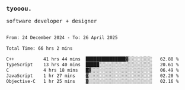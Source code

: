 <samp>
   <h3>tyooou.</h3>
   software developer + designer
   <br/><br/>
  <!--START_SECTION:waka-->

```txt
From: 24 December 2024 - To: 26 April 2025

Total Time: 66 hrs 2 mins

C++           41 hrs 44 mins  ███████████████▓░░░░░░░░░   62.88 %
TypeScript    13 hrs 40 mins  █████░░░░░░░░░░░░░░░░░░░░   20.61 %
C             4 hrs 18 mins   █▓░░░░░░░░░░░░░░░░░░░░░░░   06.49 %
JavaScript    1 hr 27 mins    ▓░░░░░░░░░░░░░░░░░░░░░░░░   02.20 %
Objective-C   1 hr 25 mins    ▓░░░░░░░░░░░░░░░░░░░░░░░░   02.16 %
```

<!--END_SECTION:waka-->
</samp>
